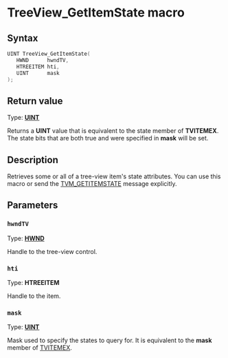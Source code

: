 # TreeView_GetItemState macro

## Syntax

```cpp
UINT TreeView_GetItemState(
   HWND      hwndTV,
   HTREEITEM hti,
   UINT      mask
);
```

## Return value

Type: **[UINT](https://learn.microsoft.com/windows/desktop/winprog/windows-data-types)**

Returns a **UINT** value that is equivalent to the state member of **TVITEMEX**. The state bits that are both true and were specified in **mask** will be set.

## Description

Retrieves some or all of a tree-view item's state attributes. You can use this macro or send the [TVM_GETITEMSTATE](https://learn.microsoft.com/windows/desktop/Controls/tvm-getitemstate) message explicitly.

## Parameters

### `hwndTV`

Type: **[HWND](https://learn.microsoft.com/windows/desktop/WinProg/windows-data-types)**

Handle to the tree-view control.

### `hti`

Type: **HTREEITEM**

Handle to the item.

### `mask`

Type: **[UINT](https://learn.microsoft.com/windows/desktop/WinProg/windows-data-types)**

Mask used to specify the states to query for. It is equivalent to the **mask** member of [TVITEMEX](https://learn.microsoft.com/windows/desktop/api/commctrl/ns-commctrl-tvitemexa).